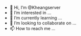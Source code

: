 - 👋 Hi, I’m @Kheangserver
- 👀 I’m interested in ...
- 🌱 I’m currently learning ...
- 💞️ I’m looking to collaborate on ...
- 📫 How to reach me ...

<!---
Kheangserver/Kheangserver is a ✨ special ✨ repository because its `README.md` (this file) appears on your GitHub profile.
You can click the Preview link to take a look at your changes.
--->

